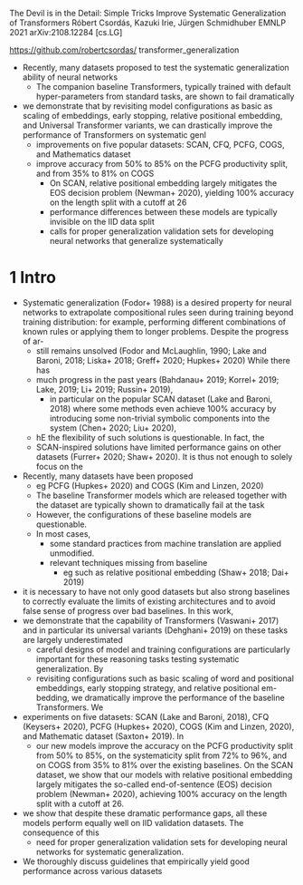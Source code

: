 The Devil is in the Detail: Simple Tricks Improve Systematic Generalization of Transformers
Róbert Csordás, Kazuki Irie, Jürgen Schmidhuber
EMNLP 2021 arXiv:2108.12284 [cs.LG]

https://github.com/robertcsordas/ transformer_generalization

* Recently, many datasets proposed
  to test the systematic generalization ability of neural networks
  * The companion baseline Transformers,
    typically trained with default hyper-parameters from standard tasks, are
    shown to fail dramatically
* we demonstrate that by revisiting
  model configurations as basic as scaling of embeddings, early stopping,
  relative positional embedding, and Universal Transformer variants,
  we can drastically improve the performance of Transformers on systematic genl
  * improvements on five popular datasets:
    SCAN, CFQ, PCFG, COGS, and Mathematics dataset
  * improve accuracy from 50% to 85% on the PCFG productivity split, and from
    35% to 81% on COGS
    * On SCAN, relative positional embedding largely mitigates the EOS decision
      problem (Newman+ 2020), yielding 100% accuracy on the length split with a
      cutoff at 26
    * performance differences between these models are typically invisible on
      the IID data split
    * calls for proper generalization validation sets
      for developing neural networks that generalize systematically

# 1 Intro

* Systematic generalization (Fodor+ 1988) is a desired property for neural
  networks to extrapolate compositional rules seen during training beyond
  training distribution: for example, performing different combinations of
  known rules or applying them to longer problems. Despite the progress of ar-
  * still remains unsolved (Fodor and McLaughlin, 1990; Lake and Baroni, 2018;
    Liska+ 2018; Greff+ 2020; Hupkes+ 2020) While there has
  * much progress in the past years
    (Bahdanau+ 2019; Korrel+ 2019; Lake, 2019; Li+ 2019; Russin+ 2019),
    * in particular on the popular SCAN dataset (Lake and Baroni, 2018) where
      some methods even achieve 100% accuracy by introducing some non-trivial
      symbolic components into the system (Chen+ 2020; Liu+ 2020),
  * hE the flexibility of such solutions is questionable. In fact, the
  * SCAN-inspired solutions have limited performance gains on other datasets
    (Furrer+ 2020; Shaw+ 2020). It is thus not enough to solely focus on the
* Recently, many datasets have been proposed
  * eg PCFG (Hupkes+ 2020) and COGS (Kim and Linzen, 2020)
  * The baseline Transformer models which are released together with the
    dataset are typically shown to dramatically fail at the task
  * However, the configurations of these baseline models are questionable.
  * In most cases,
    * some standard practices from machine translation are applied unmodified.
    * relevant techniques missing from baseline
      * eg such as relative positional embedding (Shaw+ 2018; Dai+ 2019)
* it is necessary to have not only good datasets but also strong baselines to
  correctly evaluate the limits of existing architectures and to
  avoid false sense of progress over bad baselines. In this work,
* we demonstrate that
  the capability of Transformers (Vaswani+ 2017) and in particular its
  universal variants (Dehghani+ 2019) on these tasks are largely underestimated
  * careful designs of model and training configurations are particularly
    important for these reasoning tasks testing systematic generalization. By
  * revisiting configurations such as basic scaling of word and positional
    embeddings, early stopping strategy, and relative positional em-bedding, we
    dramatically improve the performance of the baseline Transformers. We
* experiments on five datasets:
  SCAN (Lake and Baroni, 2018), CFQ (Keysers+ 2020), PCFG (Hupkes+ 2020),
  COGS (Kim and Linzen, 2020), and Mathematic dataset (Saxton+ 2019). In
  * our new models improve the accuracy on the PCFG productivity split from 50%
    to 85%, on the systematicity split from 72% to 96%, and on COGS from 35% to
    81% over the existing baselines. On the SCAN dataset, we show that our
    models with relative positional embedding largely mitigates the so-called
    end-of-sentence (EOS) decision problem (Newman+ 2020), achieving 100%
    accuracy on the length split with a cutoff at 26.
* we show that despite these dramatic performance gaps, all these models
  perform equally well on IID validation datasets. The consequence of this
  * need for proper generalization validation sets
    for developing neural networks for systematic generalization.
* We thoroughly discuss guidelines that empirically yield good performance
  across various datasets

